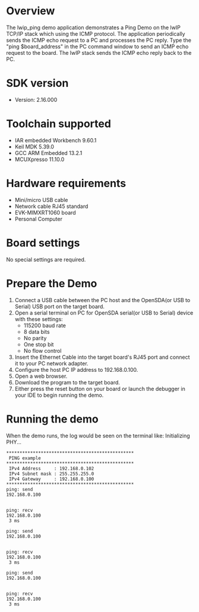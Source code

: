 Overview
========

The lwip_ping demo application demonstrates a Ping Demo on the lwIP TCP/IP stack which using the ICMP protocol. The
application periodically sends the ICMP echo request to a PC and processes the PC reply. Type the "ping $board_address"
in the PC command window to send an ICMP echo request to the board. The lwIP stack sends the ICMP echo reply back to the
PC.


SDK version
===========
- Version: 2.16.000

Toolchain supported
===================
- IAR embedded Workbench  9.60.1
- Keil MDK  5.39.0
- GCC ARM Embedded  13.2.1
- MCUXpresso  11.10.0

Hardware requirements
=====================
- Mini/micro USB cable
- Network cable RJ45 standard
- EVK-MIMXRT1060 board
- Personal Computer

Board settings
==============
No special settings are required.

Prepare the Demo
================
1.  Connect a USB cable between the PC host and the OpenSDA(or USB to Serial) USB port on the target board.
2.  Open a serial terminal on PC for OpenSDA serial(or USB to Serial) device with these settings:
    - 115200 baud rate
    - 8 data bits
    - No parity
    - One stop bit
    - No flow control
3.  Insert the Ethernet Cable into the target board's RJ45 port and connect it to your PC network adapter.
4.  Configure the host PC IP address to 192.168.0.100.
5.  Open a web browser.
6.  Download the program to the target board.
7.  Either press the reset button on your board or launch the debugger in your IDE to begin running the demo.

Running the demo
================
When the demo runs, the log would be seen on the terminal like:
	Initializing PHY...

	************************************************
	 PING example
	************************************************
	 IPv4 Address     : 192.168.0.102
	 IPv4 Subnet mask : 255.255.255.0
	 IPv4 Gateway     : 192.168.0.100
	************************************************
	ping: send
	192.168.0.100


	ping: recv
	192.168.0.100
	 3 ms

	ping: send
	192.168.0.100


	ping: recv
	192.168.0.100
	 3 ms

	ping: send
	192.168.0.100


	ping: recv
	192.168.0.100
	 3 ms
